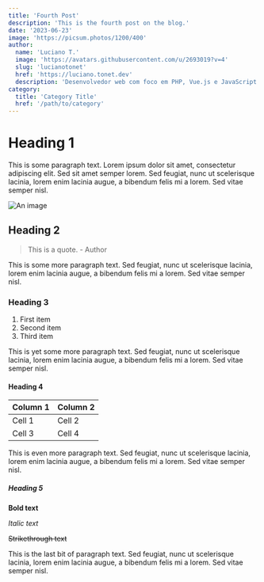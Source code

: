 ```yaml
---
title: 'Fourth Post'
description: 'This is the fourth post on the blog.'
date: '2023-06-23'
image: 'https://picsum.photos/1200/400'
author:
  name: 'Luciano T.'
  image: 'https://avatars.githubusercontent.com/u/2693019?v=4'
  slug: 'lucianotonet'
  href: 'https://luciano.tonet.dev'
  description: 'Desenvolvedor web com foco em PHP, Vue.js e JavaScript e IA. Músico nas horas vagas. Baseado em Passo Fundo, RS. Sempre aprendendo e aberto a novas oportunidades.'
category:
  title: 'Category Title'
  href: '/path/to/category'
---
```


# Heading 1

This is some paragraph text. Lorem ipsum dolor sit amet, consectetur adipiscing elit. Sed sit amet semper lorem. Sed feugiat, nunc ut scelerisque lacinia, lorem enim lacinia augue, a bibendum felis mi a lorem. Sed vitae semper nisl.

![An image](https://picsum.photos/1200/400)

## Heading 2

> This is a quote. - Author

This is some more paragraph text. Sed feugiat, nunc ut scelerisque lacinia, lorem enim lacinia augue, a bibendum felis mi a lorem. Sed vitae semper nisl.

### Heading 3

1. First item
2. Second item
3. Third item

This is yet some more paragraph text. Sed feugiat, nunc ut scelerisque lacinia, lorem enim lacinia augue, a bibendum felis mi a lorem. Sed vitae semper nisl.

#### Heading 4

| Column 1 | Column 2 |
| -------- | -------- |
| Cell 1   | Cell 2   |
| Cell 3   | Cell 4   |

This is even more paragraph text. Sed feugiat, nunc ut scelerisque lacinia, lorem enim lacinia augue, a bibendum felis mi a lorem. Sed vitae semper nisl.

##### Heading 5

**Bold text**

*Italic text*

~~Strikethrough text~~

This is the last bit of paragraph text. Sed feugiat, nunc ut scelerisque lacinia, lorem enim lacinia augue, a bibendum felis mi a lorem. Sed vitae semper nisl.